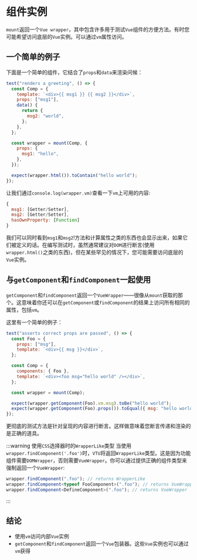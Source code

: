 # 组件实例

`mount`返回一个`Vue wrapper`，其中包含许多用于测试`Vue`组件的方便方法。有时您可能希望访问底层的`Vue`实例。可以通过`vm`属性访问。

## 一个简单的例子

下面是一个简单的组件，它结合了`props`和`data`来渲染问候：

```js
test("renders a greeting", () => {
  const Comp = {
    template: `<div>{{ msg1 }} {{ msg2 }}</div>`,
    props: ["msg1"],
    data() {
      return {
        msg2: "world",
      };
    },
  };

  const wrapper = mount(Comp, {
    props: {
      msg1: "hello",
    },
  });

  expect(wrapper.html()).toContain("hello world");
});
```

让我们通过`console.log(wrapper.vm)`查看一下`vm`上可用的内容:

```js
{
  msg1: [Getter/Setter],
  msg2: [Getter/Setter],
  hasOwnProperty: [Function]
}
```

我们可以同时看到`msg1`和`msg2`!方法和计算属性之类的东西也会显示出来，如果它们被定义的话。在编写测试时，虽然通常建议对`DOM`进行断言(使用`wrapper.html()`之类的东西)，但在某些罕见的情况下，您可能需要访问底层的`Vue`实例。

## 与`getComponent`和`findComponent`一起使用

`getComponent`和`findComponent`返回一个`VueWrapper`——很像从`mount`获取的那个。这意味着你还可以在`getComponent`或`findComponent`的结果上访问所有相同的属性，包括`vm`。

这里有一个简单的例子：

```js
test("asserts correct props are passed", () => {
  const Foo = {
    props: ["msg"],
    template: `<div>{{ msg }}</div>`,
  };

  const Comp = {
    components: { Foo },
    template: `<div><foo msg="hello world" /></div>`,
  };

  const wrapper = mount(Comp);

  expect(wrapper.getComponent(Foo).vm.msg).toBe("hello world");
  expect(wrapper.getComponent(Foo).props()).toEqual({ msg: "hello world" });
});
```

更彻底的测试方法是针对呈现的内容进行断言。这样做意味着您断言传递和渲染的是正确的道具。

:::warning 使用`CSS`选择器时的`WrapperLike`类型
当使用`wrapper.findComponent('.foo')`时，`VTU`将返回`WrapperLike`类型。这是因为功能组件需要`DOMWrapper`，否则需要`VueWrapper`。你可以通过提供正确的组件类型来强制返回一个`VueWrapper`:

```typescript
wrapper.findComponent(".foo"); // returns WrapperLike
wrapper.findComponent<typeof FooComponent>(".foo"); // returns VueWrapper
wrapper.findComponent<DefineComponent>(".foo"); // returns VueWrapper
```

:::

## 结论

- 使用`vm`访问内部`Vue`实例
- `getComponent`和`findComponent`返回一个`Vue`包装器。这些`Vue`实例也可以通过`vm`获得
